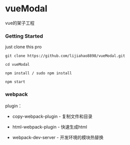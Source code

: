 # vueModal

vue的架子工程

### Getting Started

just clone this pro

```
git clone https://github.com/lijiahao8898/vueModal.git

cd vueModal

npm install / sudo npm install

npm start
```

### webpack

plugin：

* copy-webpack-plugin - 复制文件和目录

* html-webpack-plugin - 快速生成html

* webpack-dev-server - 开发环境的模块热替换


